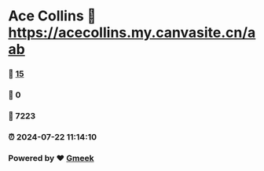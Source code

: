 # Ace Collins :link: https://acecollins.my.canvasite.cn/aab 
### :page_facing_up: [15](https://acecollins.my.canvasite.cn/aab/tag.html) 
### :speech_balloon: 0 
### :hibiscus: 7223 
### :alarm_clock: 2024-07-22 11:14:10 
### Powered by :heart: [Gmeek](https://github.com/Meekdai/Gmeek)
